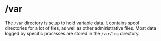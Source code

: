 # /var

The `/var` directory is setup to hold variable data. It contains spool directories for a lot of files, as well as other administrative files. Most data logged by specific processes are stored in the `/var/log` directory.
